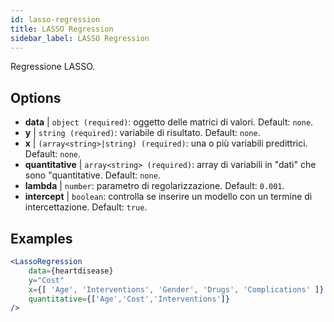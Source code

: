 ```yaml
---
id: lasso-regression
title: LASSO Regression
sidebar_label: LASSO Regression
---
```


Regressione LASSO.

## Options

* __data__ | `object (required)`: oggetto delle matrici di valori. Default: `none`.
* __y__ | `string (required)`: variabile di risultato. Default: `none`.
* __x__ | `(array<string>|string) (required)`: una o più variabili predittrici. Default: `none`.
* __quantitative__ | `array<string> (required)`: array di variabili in "dati" che sono "quantitative. Default: `none`.
* __lambda__ | `number`: parametro di regolarizzazione. Default: `0.001`.
* __intercept__ | `boolean`: controlla se inserire un modello con un termine di intercettazione. Default: `true`.


## Examples

```jsx live
<LassoRegression
    data={heartdisease} 
    y="Cost"
    x={[ 'Age', 'Interventions', 'Gender', 'Drugs', 'Complications' ]}
    quantitative={['Age','Cost','Interventions']}
/>
```

